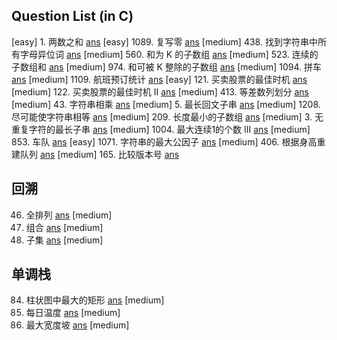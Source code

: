 Question List (in C)
----------------------------
[easy] 1. 两数之和 [ans](./include/array/two_sum.h) 
[easy] 1089. 复写零 [ans](./include/array/duplicate_zeros.h) 
[medium] 438. 找到字符串中所有字母异位词 [ans](./include/array/find_anagrams.h)
[medium] 560. 和为 K 的子数组 [ans](./include/array/sub_sum_k.h)
[medium] 523. 连续的子数组和 [ans](./include/array/cont_subarray_sum.h)
[medium] 974. 和可被 K 整除的子数组 [ans](./include/array/sub_sum_divisible.h)
[medium] 1094. 拼车 [ans](./include/array/car_pooling.h)
[medium] 1109. 航班预订统计 [ans](./include/array/flight_bookings.h)
[easy] 121. 买卖股票的最佳时机 [ans](./include/array/best_time_sell_stock.h)
[medium] 122. 买卖股票的最佳时机 II [ans](./include/array/best_time_sell_stock_2.h)
[medium] 413. 等差数列划分 [ans](./include/array/arith_slices.h) 
[medium] 43. 字符串相乘 [ans](./include/str/multiply_str.h)
[medium] 5. 最长回文子串 [ans](./include/str/long_palind_sub_str.h)
[medium] 1208. 尽可能使字符串相等 [ans](./include/str/get_equal_sub_str.h)
[medium] 209. 长度最小的子数组 [ans](./include/array/min_size_sub_array.h)
[medium] 3. 无重复字符的最长子串 [ans](./include/str/long_sub_str_wo_repeat.h)
[medium] 1004. 最大连续1的个数 III [ans](./include/array/max_con_ones_3.h)
[medium] 853. 车队 [ans](./include/sorting/car_fleet.h)
[easy] 1071. 字符串的最大公因子 [ans](./include/str/greatest_common_divisor_str.h)
[medium] 406. 根据身高重建队列 [ans](./include/sorting/queue_rebuild_by_height.h)
[medium] 165. 比较版本号 [ans](./include/str/compare_version.h)


## 回溯
46. 全排列 [ans](./include/backtrack/permutations.h) [medium]
77. 组合 [ans](./include/backtrack/combine.h) [medium]
78. 子集 [ans](./include/backtrack/subsets.h) [medium]

## 单调栈
84. 柱状图中最大的矩形 [ans](./include/array/largest_rectangle_his.h) [medium]
739. 每日温度 [ans](./include/array/daily_temperature.h) [medium]
962. 最大宽度坡 [ans](./include/array/max_width_ramp.h) [medium]
